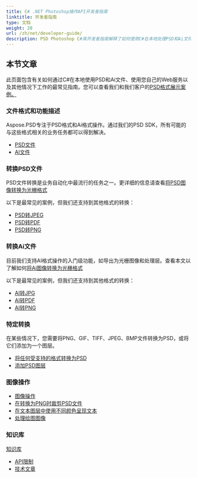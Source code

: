 ```yaml
---
title: C# .NET Photoshop操作API开发者指南
linktitle: 开发者指南
type: 文档
weight: 20
url: /zh/net/developer-guide/
description: PSD Photoshop C#库开发者指南解释了如何使用C#在本地处理PSD和Ai文件，通过您自己的Web服务或在其他情况下使用。
---
```


## **本节文章**
此页面包含有关如何通过C#在本地使用PSD和Ai文件、使用您自己的Web服务以及其他情况下工作的最常见指南。您可以查看我们和我们客户的[PSD格式展示案例。](/zh/psd/net/showcases/)
### **文件格式和功能描述**
Aspose.PSD专注于PSD格式和Ai格式操作。通过我们的PSD SDK，所有可能的与这些格式相关的业务任务都可以得到解决。

- [PSD文件](/zh/psd/net/psd-file/)
- [AI文件](/zh/psd/net/ai-adobe-illustrator-format/)
### **转换PSD文件**
PSD文件转换是业务自动化中最流行的任务之一。更详细的信息请查看[将PSD图像转换为光栅格式](/zh/psd/net/converting-psd-image-to-raster-format/)

以下是最常见的案例，但我们还支持到其他格式的转换：

- [PSD转JPEG](/zh/psd/net/psd-to-jpg/) 
- [PSD转PDF](/zh/psd/net/psd-to-pdf/) 
- [PSD转PNG](/zh/psd/net/psd-to-png/) 
### **转换Ai文件**
目前我们支持AI格式操作的入门级功能，如导出为光栅图像和处理层。查看本文以了解如何[将Ai图像转换为光栅格式](/zh/psd/net/converting-ai-image-to-raster-format/)

以下是最常见的案例，但我们还支持到其他格式的转换：

- [AI转JPG](/zh/psd/net/ai-to-jpg/) 
- [AI转PDF](/zh/psd/net/ai-to-pdf/) 
- [AI转PNG](/zh/psd/net/ai-to-png/)

### **特定转换**
在某些情况下，您需要将PNG、GIF、TIFF、JPEG、BMP文件转换为PSD，或将它们添加为一个图层。

- [将任何受支持的格式转换为PSD](/zh/psd/net/convert-image-to-psd-format/)
- [添加PSD图层](/zh/psd/net/add-layer-to-psd/)
### **图像操作**
- [图像操作](/zh/psd/net/manipulating-images/)
- [在转换为PNG时裁剪PSD文件](/zh/psd/net/cropping-psd-file-while-converting-to-png/)
- [在文本图层中使用不同颜色呈现文本](/zh/psd/net/working-with-drawing-images/)
- [处理绘图图像](/zh/psd/net/working-with-drawing-images/) 
### **知识库**
[知识库](/zh/psd/net/knowledge-base/) 

- [API限制](/zh/psd/net/api-limitations/) 
- [技术文章](/zh/psd/net/technical-articles/) 

